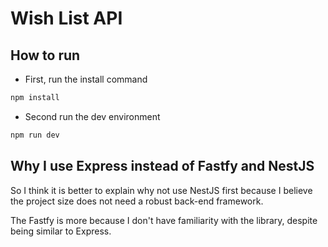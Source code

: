 # Wish List API

## How to run
- First, run the install command
```sh
npm install
```
- Second run the dev environment
```sh
npm run dev
```

## Why I use Express instead of Fastfy and NestJS

So I think it is better to explain why not use NestJS first because I believe the project size does not need a robust back-end framework.

The Fastfy is more because I don't have familiarity with the library, despite being similar to Express.
